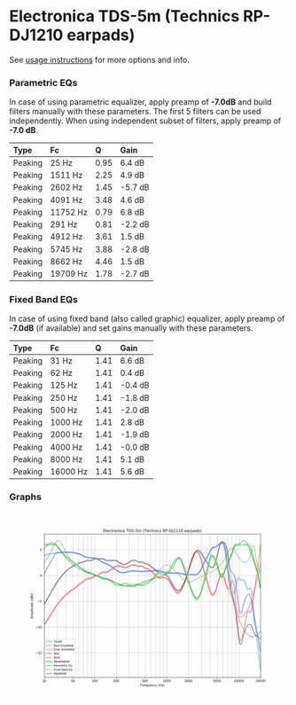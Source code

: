 # Electronica TDS-5m (Technics RP-DJ1210 earpads)
See [usage instructions](https://github.com/jaakkopasanen/AutoEq#usage) for more options and info.

### Parametric EQs
In case of using parametric equalizer, apply preamp of **-7.0dB** and build filters manually
with these parameters. The first 5 filters can be used independently.
When using independent subset of filters, apply preamp of **-7.0 dB**.

| Type    | Fc       |    Q | Gain    |
|:--------|:---------|:-----|:--------|
| Peaking | 25 Hz    | 0.95 | 6.4 dB  |
| Peaking | 1511 Hz  | 2.25 | 4.9 dB  |
| Peaking | 2602 Hz  | 1.45 | -5.7 dB |
| Peaking | 4091 Hz  | 3.48 | 4.6 dB  |
| Peaking | 11752 Hz | 0.79 | 6.8 dB  |
| Peaking | 291 Hz   | 0.81 | -2.2 dB |
| Peaking | 4912 Hz  | 3.61 | 1.5 dB  |
| Peaking | 5745 Hz  | 3.88 | -2.8 dB |
| Peaking | 8662 Hz  | 4.46 | 1.5 dB  |
| Peaking | 19709 Hz | 1.78 | -2.7 dB |

### Fixed Band EQs
In case of using fixed band (also called graphic) equalizer, apply preamp of **-7.0dB**
(if available) and set gains manually with these parameters.

| Type    | Fc       |    Q | Gain    |
|:--------|:---------|:-----|:--------|
| Peaking | 31 Hz    | 1.41 | 6.6 dB  |
| Peaking | 62 Hz    | 1.41 | 0.4 dB  |
| Peaking | 125 Hz   | 1.41 | -0.4 dB |
| Peaking | 250 Hz   | 1.41 | -1.8 dB |
| Peaking | 500 Hz   | 1.41 | -2.0 dB |
| Peaking | 1000 Hz  | 1.41 | 2.8 dB  |
| Peaking | 2000 Hz  | 1.41 | -1.9 dB |
| Peaking | 4000 Hz  | 1.41 | -0.0 dB |
| Peaking | 8000 Hz  | 1.41 | 5.1 dB  |
| Peaking | 16000 Hz | 1.41 | 5.6 dB  |

### Graphs
![](./Electronica%20TDS-5m%20(Technics%20RP-DJ1210%20earpads).png)